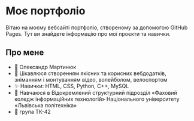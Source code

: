 # Моє портфоліо
Вітаю на моєму вебсайті портфоліо, створеному за допомогою GitHub Pages. Тут ви знайдете інформацію про мої проєкти та навички.

## Про мене
- 👋 Олександр Мартинюк
- 👀 Цікавлюся створенням якісних та корисних вебдодатків, зніманням і монтуванням відео, волейболом, велоспортом
- ✨ Навички: HTML, CSS, Python, С++, MySQL
- 🌱 Навчаюся в Відокремлений структурний підрозділ «Фаховий коледж інформаційних технологій» Національного університету «Львівська політехніка»
- 🧑 група ТК-42

<!---
OLexandr-Martyniuk/OLexandr-Martyniuk is a ✨ special ✨ repository because its `README.md` (this file) appears on your GitHub profile.
You can click the Preview link to take a look at your changes.
--->
